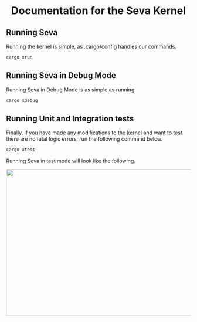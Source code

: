 # <p align="center">Documentation for the Seva Kernel</p>

## Running Seva

Running the kernel is simple, as .cargo/config handles our commands.

```rust
cargo xrun
```

## Running Seva in Debug Mode

Running Seva in Debug Mode is as simple as running.

```rust
cargo xdebug
```

## Running Unit and Integration tests

Finally, if you have made any modifications to the kernel and want to test there are no fatal logic errors, run the following command below.

```rust
cargo xtest
```

Running Seva in test mode will look like the following.

<img align="center" width="750" height="400" src="https://github.com/JackGannonUK/seva/blob/main/imgs/test.png">
